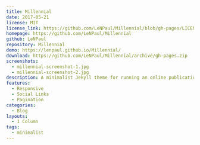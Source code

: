 ```yaml
---
title: Millennial
date: 2017-05-21
license: MIT
license_link: https://github.com/LeNPaul/Millennial/blob/gh-pages/LICENSE
homepage: https://github.com/LeNPaul/Millennial
github: LeNPaul
repository: Millennial
demo: https://lenpaul.github.io/Millennial/
download: https://github.com/LeNPaul/Millennial/archive/gh-pages.zip
screenshots:
  - millennial-screenshot-1.jpg
  - millennial-screenshot-2.jpg
description: A minimalist Jekyll theme for running an online publication
features:
  - Responsive
  - Social Links
  - Pagination
categories:
  - Blog
layouts:
  - 1 Column
tags:
  - minimalist
---
```

